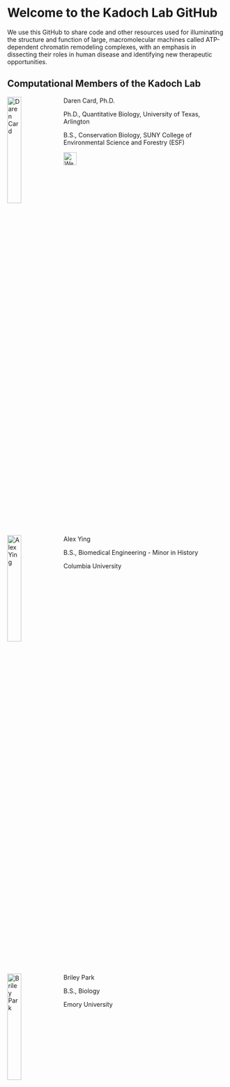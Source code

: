 <!--

## Hi there 👋

**Here are some ideas to get you started:**

🙋‍♀️ A short introduction - what is your organization all about?
🌈 Contribution guidelines - how can the community get involved?
👩‍💻 Useful resources - where can the community find your docs? Is there anything else the community should know?
🍿 Fun facts - what does your team eat for breakfast?
🧙 Remember, you can do mighty things with the power of [Markdown](https://docs.github.com/github/writing-on-github/getting-started-with-writing-and-formatting-on-github/basic-writing-and-formatting-syntax)
-->

# Welcome to the Kadoch Lab GitHub

We use this GitHub to share code and other resources used for illuminating the structure and function of large, macromolecular machines called ATP-dependent chromatin remodeling complexes, with an emphasis in dissecting their roles in human disease and identifying new therapeutic opportunities.

## Computational Members of the Kadoch Lab

<a href="url"><img src="https://images.squarespace-cdn.com/content/v1/5560c1dfe4b048b2365b3836/680f970b-b5bf-4f36-92df-bea543c121c5/DarenCard_Headshot.jpg" alt="Daren Card" align="left" height="25%" width="25%" ></a>

Daren Card, Ph.D.

Ph.D., Quantitative Biology, University of Texas, Arlington

B.S., Conservation Biology, SUNY College of Environmental Science and Forestry (ESF)

<a href="https://darencard.net/"><img src="https://img.shields.io/badge/-Website-FFFF00?logoColor=black&style=for-the-badge&logoHeight=50&logo=data%3Aimage%2Fpng%3Bbase64%2CiVBORw0KGgoAAAANSUhEUgAAAEAAAABACAYAAACqaXHeAAAABmJLR0QA%2FwD%2FAP%2BgvaeTAAAH70lEQVR4nO2bZ4xVRRTHf7uUDX0poiFSpYmrohEVBSJViiCiEPwAIggqASVipEqiYpSICSIRFzBGRNCIRohgiURQUBEFiaJUlyaIKCy4SxP2%2BeG86565b%2B597xYWiPyTSV7enDLtzJxzZi5cxEX8r5FVBjoqAW2AW4CWQDPgcqBaspQAxcBhYD%2BwGdgKfA2sBU6VQRtjRy1gKPAJcBJIhCzFwMfAfUDVMu1BSFwNzAOOE77TXqUImIusoNgQlwk0AaYBd3vI%2FAVZ0t8C24ACoBA4ClQEaqvSCjGXdkB9i6wzwDvARGBXTO0PjYrAVOAE9llbAlwRQf4THnId85iQbMM5QR6wwdKwg%2Br3CxF1zFay3gZWWfStI9ogh0I%2FxCZ1Q3YBA4CB6r9XIupZrWT1Tv7Xg9SBLwT6RtSVMcYhdugoPw08A1RO1nfDnLWwyEGWuSOrnqorB0wG%2FnG14%2BEI%2BjLCFMyR%2Fwu43UVzvar%2FKoKu2zBXlw3tknW6TRMj6PTFOJeijcju70auovktgr6pSk6%2BD11tZB%2FQbYt9JfRDPDZHwTdADR%2F6P5J0JYhTFAY%2FK33p7DsXOWa1OcS2J%2BQBfyvh6%2FDvPMDnir5zCJ3ajIoRlzkdqgNrFF8h9hUaCBWA9ZhLup4vh%2BB5xTMhhN4Zin9%2BAL5LkTbqyYrkJzylhJ0CbsyQr6%2FiWxFQZ3Vk9sKuoHZIWx3%2B8QH5%2F0NjTA9vSgDempQeUScoPSIzwWNK5xYgOwCvg8cxTahhCBm8pYT8AJQPyL9S8ffPkKcysFfxPRBQp4PywE9KzoKgAq7C3PW7hmiEnsn3M%2BSZpHj2Is5QWHRXsk4DTYMw5yvmT0M2oF5ScQIJj%2Bukob8MiQ4dvSNC6tX4SMmbmylTLeCYYuwWoQHLlJzJaWgXY5pcuQh6HXRSMovIMKkyVDFtIlrOoI%2BStQ%2FvJd1f0ZUgbnAcyAK2K9mDM2FarhgmRWxANqZH94iFpiHwp6KZHVJXeeynzUQle3k6IZUwj74WIRujMUTJO4C5DHOQLJFTv4Nwub9cJJF6itQTpyGmGfg6Rh0U8c4QDbGhHGJKjtznkv9nAW%2Bo%2F08AN4fUca%2BSs9hSryPG9rrC7WTcqn6vCdkYN84gkaSDscA1yEBomxyFBFlhkKd%2BF1jqdVjuO8jzKR2pMSEb44UPlez96ncCeDmi7A%2BUrCGW%2BtGq%2FjU%2FQTqa6hOxUW7UxzznnbKIcO6uxjYl7wZLfWdV%2F6WfoB2KsFXERrmRDSzF7PxqJOKMglxKU3SngSoWmtZK569%2BwiYmhSwl3muzmphOkVOOIpcpUdBLydvgQVNf0RxMJzBo0JMOHUnN2%2BmMcgHiNmcnaUchcURXMlsd05SslzxoKiuaEyH7ERi5wCzMDPJxYBiS8dFZpm2YR6VTtiNHsx90KuweD5ocynAAKiCBzAHMzmzB3KDuwExre5WTSJLDhjpKRgmSEbKhrpLnaQINkCW0CUl3b0COp0befTWQA9yPuSMnkBUwC7ubOshFewiJRPOR63Ln%2F63YzWGYolnr07amis66CXYDjmCfgWPIbHmhBfAsqTOeQHJyN%2Fnw9sDsvM7cNMIchC4Wfr2xjrPUO%2Biq6FKOwSaY9ui1DFsm6bMRG56EjLqNfjsyu%2BnO9ycVz6uWep2XGOuqy8V8e9DcR8%2Bjis5whMojSUMnAClA0lBrEZdxHjITFZFrrgPIjHqlxdcDM4GFiG2mQ7oTRx%2FF7pcigygNbH5EzMQL2lXe7K7cQ%2BnodHLVaQ%2FKqxwC5mDGEZligJJzGHO%2FaYxpAm4XV58atjBbQzt47d2Vehm5Q9FqpHa4BInxZyB5tyh5uyrA75iDkI8MqO68o3cJkprXUesxxNHyQjNFaw2HdysC9wroour2IptlbtBepsFdmL5CJkW%2FQXg9jXydIrcmROYoggKk01WRnbNA1c0M17%2BM0JfUCNE5soYDn1nqnLICOQ69rsF0RiolJZaVZNyIfybmCOKz7wnUrWCoAvREUvIJ4HvklZmzmbZFTp6eeMcpO5N8W5Mlm9JdvxjJPBfZGLtjD1UTSOfdpnGu0Ibg5uKUtGnxxsgGtBs5cnYhT1waxNyJsMjGzB8uQ94GjUQSIl4TmCDExcj5iBGYjpk7YVsOcdYGAtMxV0rgqzEbyuJZrRdqY6bOp6eh1x5mERFXcWvk2NkJXBlFUAToi9r9%2BD%2FQaENM1%2BMO9BuBHaS%2F44sbwzHtubcPbT1MvybyAwkQW9MbzCqieX9BcC3mu%2BM5PrRVkSPQoY3liYyDXpTe9CaQW9dKcQn3QHXkLHd0bsPbV6mBhLl6178z7gaNwVyKK8ns8VIYVMC8RziG2LYNdYHvXG176Cy1y3jAkEBegef5cgRHNnJXoIOggR60bTGj2QThHmUFwmjM1yPFSA4hjmMyCzM2SQBPW%2BgqIBkgHcme5izOvBsDSPW8VgPXRZCZBbzokrmQ1IHtgCRANF0hZ8Hm06EZ5q7rzMIivO3VCzmYN8UJ4F3MjFFH7FHhOmLc7YMiB1mi%2BkmNXhEjkQ%2Bk%2FFAb%2BMLF%2Bx6yzBshNu2eccfDG885%2FGBCoxEyY7ZApATJFeYDDyKps%2BbIW6QWpKbRDwNvYh6B7lW2gPMnSDOQh3RUv%2FOPqzgfTV0QUV0tJHpbSrTBKELSWIM5S5%2FNldWHk22RVyF5yLX7JYinVyPZhiJkJ9%2BHXKFd8B9OXsRFXCD4Fz2Lo%2FW0BW1kAAAAAElFTkSuQmCC" height="30" alt="Website" /></a>

<br clear="left"/>
<br clear="left"/>

<a href="url"><img src="https://images.squarespace-cdn.com/content/v1/5560c1dfe4b048b2365b3836/a7606d56-9c49-4090-a623-9dc93fe03c6d/Alex_Headshot.jpg" alt="Alex Ying" align="left" height="25%" width="25%" ></a>

Alex Ying

B.S., Biomedical Engineering - Minor in History

Columbia University

<br clear="left"/>
<br clear="left"/>

<a href="url"><img src="https://images.squarespace-cdn.com/content/v1/5560c1dfe4b048b2365b3836/cdfc3451-f57f-4f0a-95a9-80e7cd04e2f2/Briley_Headshot.jpg" alt="Briley Park" align="left" height="25%" width="25%" ></a>

Briley Park

B.S., Biology

Emory University
